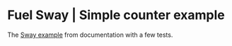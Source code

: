 # Fuel Sway | Simple counter example

The [Sway example](https://fuellabs.github.io/sway/latest/examples/counter.html) from documentation with a few tests. 